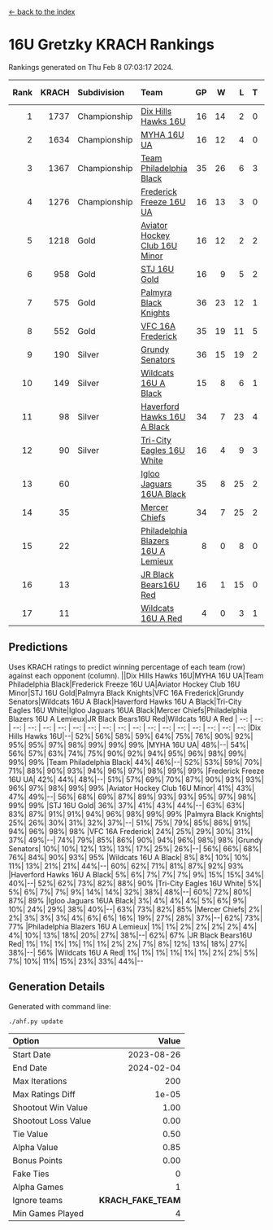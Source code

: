 [<- back to the index](readme.md)
# 16U Gretzky KRACH Rankings
Rankings generated on Thu Feb  8 07:03:17 2024.

Rank|KRACH|Subdivision|Team|GP|W|L|T|OTW|OTL|SoS|Exp Wins|Win Diff
---:|---:|:---|:---|---:|---:|---:|---:|---:|---:|---:|---:|---:
1|1737|Championship|[Dix Hills Hawks 16U](https://gamesheetstats.com/seasons/3659/teams/140688/schedule)|16|14|2|0|1|0|339|14.8|-0.0
2|1634|Championship|[MYHA 16U UA](https://gamesheetstats.com/seasons/3659/teams/140695/schedule)|16|12|4|0|2|1|645|12.8|-0.0
3|1367|Championship|[Team Philadelphia Black](https://gamesheetstats.com/seasons/3659/teams/140698/schedule)|35|26|6|3|2|1|494|28.3|-0.0
4|1276|Championship|[Frederick Freeze 16U UA](https://gamesheetstats.com/seasons/3659/teams/140689/schedule)|16|13|3|0|0|0|362|13.9|0.0
5|1218|Gold|[Aviator Hockey Club 16U Minor](https://gamesheetstats.com/seasons/3659/teams/140687/schedule)|16|12|2|2|3|1|416|13.9|0.0
6|958|Gold|[STJ 16U Gold](https://gamesheetstats.com/seasons/3659/teams/140697/schedule)|16|9|5|2|1|0|711|10.8|-0.0
7|575|Gold|[Palmyra Black Knights](https://gamesheetstats.com/seasons/3659/teams/140696/schedule)|36|23|12|1|3|0|532|24.4|0.0
8|552|Gold|[VFC 16A Frederick](https://gamesheetstats.com/seasons/3659/teams/140700/schedule)|35|19|11|5|0|3|607|22.3|-0.0
9|190|Silver|[Grundy Senators](https://gamesheetstats.com/seasons/3659/teams/140690/schedule)|36|15|19|2|0|0|570|16.9|0.0
10|149|Silver|[Wildcats 16U A Black](https://gamesheetstats.com/seasons/3659/teams/140725/schedule)|15|8|6|1|1|0|355|9.4|0.0
11|98|Silver|[Haverford Hawks 16U A Black](https://gamesheetstats.com/seasons/3659/teams/140691/schedule)|34|7|23|4|0|2|704|9.9|0.0
12|90|Silver|[Tri-City Eagles 16U White](https://gamesheetstats.com/seasons/3659/teams/140699/schedule)|16|4|9|3|0|1|360|6.4|0.0
13|60||[Igloo Jaguars 16UA Black](https://gamesheetstats.com/seasons/3659/teams/140692/schedule)|35|8|25|2|0|4|671|9.9|0.0
14|35||[Mercer Chiefs](https://gamesheetstats.com/seasons/3659/teams/140694/schedule)|34|7|25|2|1|1|562|8.9|0.0
15|22||[Philadelphia Blazers 16U A Lemieux](https://gamesheetstats.com/seasons/3659/teams/140717/schedule)|8|0|8|0|0|0|684|0.9|0.0
16|13||[JR Black Bears16U Red](https://gamesheetstats.com/seasons/3659/teams/140693/schedule)|16|1|15|0|0|0|341|1.9|0.0
17|11||[Wildcats 16U A Red](https://gamesheetstats.com/seasons/3659/teams/140726/schedule)|4|0|3|1|0|0|31|1.4|0.0

## Predictions
Uses KRACH ratings to predict winning percentage of each team (row) against each opponent (column).
||Dix Hills Hawks 16U|MYHA 16U UA|Team Philadelphia Black|Frederick Freeze 16U UA|Aviator Hockey Club 16U Minor|STJ 16U Gold|Palmyra Black Knights|VFC 16A Frederick|Grundy Senators|Wildcats 16U A Black|Haverford Hawks 16U A Black|Tri-City Eagles 16U White|Igloo Jaguars 16UA Black|Mercer Chiefs|Philadelphia Blazers 16U A Lemieux|JR Black Bears16U Red|Wildcats 16U A Red
| --: | --: | --: | --: | --: | --: | --: | --: | --: | --: | --: | --: | --: | --: | --: | --: | --: | --: 
|Dix Hills Hawks 16U|--| 52%| 56%| 58%| 59%| 64%| 75%| 76%| 90%| 92%| 95%| 95%| 97%| 98%| 99%| 99%| 99%
|MYHA 16U UA| 48%|--| 54%| 56%| 57%| 63%| 74%| 75%| 90%| 92%| 94%| 95%| 96%| 98%| 99%| 99%| 99%
|Team Philadelphia Black| 44%| 46%|--| 52%| 53%| 59%| 70%| 71%| 88%| 90%| 93%| 94%| 96%| 97%| 98%| 99%| 99%
|Frederick Freeze 16U UA| 42%| 44%| 48%|--| 51%| 57%| 69%| 70%| 87%| 90%| 93%| 93%| 96%| 97%| 98%| 99%| 99%
|Aviator Hockey Club 16U Minor| 41%| 43%| 47%| 49%|--| 56%| 68%| 69%| 87%| 89%| 93%| 93%| 95%| 97%| 98%| 99%| 99%
|STJ 16U Gold| 36%| 37%| 41%| 43%| 44%|--| 63%| 63%| 83%| 87%| 91%| 91%| 94%| 96%| 98%| 99%| 99%
|Palmyra Black Knights| 25%| 26%| 30%| 31%| 32%| 37%|--| 51%| 75%| 79%| 85%| 86%| 91%| 94%| 96%| 98%| 98%
|VFC 16A Frederick| 24%| 25%| 29%| 30%| 31%| 37%| 49%|--| 74%| 79%| 85%| 86%| 90%| 94%| 96%| 98%| 98%
|Grundy Senators| 10%| 10%| 12%| 13%| 13%| 17%| 25%| 26%|--| 56%| 66%| 68%| 76%| 84%| 90%| 93%| 95%
|Wildcats 16U A Black|  8%|  8%| 10%| 10%| 11%| 13%| 21%| 21%| 44%|--| 60%| 62%| 71%| 81%| 87%| 92%| 93%
|Haverford Hawks 16U A Black|  5%|  6%|  7%|  7%|  7%|  9%| 15%| 15%| 34%| 40%|--| 52%| 62%| 73%| 82%| 88%| 90%
|Tri-City Eagles 16U White|  5%|  5%|  6%|  7%|  7%|  9%| 14%| 14%| 32%| 38%| 48%|--| 60%| 72%| 80%| 87%| 89%
|Igloo Jaguars 16UA Black|  3%|  4%|  4%|  4%|  5%|  6%|  9%| 10%| 24%| 29%| 38%| 40%|--| 63%| 73%| 82%| 85%
|Mercer Chiefs|  2%|  2%|  3%|  3%|  3%|  4%|  6%|  6%| 16%| 19%| 27%| 28%| 37%|--| 62%| 73%| 77%
|Philadelphia Blazers 16U A Lemieux|  1%|  1%|  2%|  2%|  2%|  2%|  4%|  4%| 10%| 13%| 18%| 20%| 27%| 38%|--| 62%| 67%
|JR Black Bears16U Red|  1%|  1%|  1%|  1%|  1%|  1%|  2%|  2%|  7%|  8%| 12%| 13%| 18%| 27%| 38%|--| 56%
|Wildcats 16U A Red|  1%|  1%|  1%|  1%|  1%|  1%|  2%|  2%|  5%|  7%| 10%| 11%| 15%| 23%| 33%| 44%|--

## Generation Details

Generated with command line:
```
./ahf.py update
```

| Option | Value |
| :----- | ----: |
| Start Date | 2023-08-26 |
| End Date | 2024-02-04 |
| Max Iterations | 200 |
| Max Ratings Diff | 1e-05 |
| Shootout Win Value | 1.00 |
| Shootout Loss Value | 0.00 |
| Tie Value | 0.50 |
| Alpha Value | 0.85 |
| Bonus Points | 0.00 |
| Fake Ties | 0 |
| Alpha Games | 1 |
| Ignore teams | __KRACH_FAKE_TEAM__ |
| Min Games Played | 4 |

